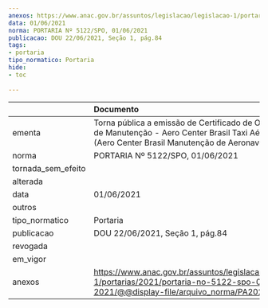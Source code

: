```yaml
---
anexos: https://www.anac.gov.br/assuntos/legislacao/legislacao-1/portarias/2021/portaria-no-5122-spo-01-06-2021/@@display-file/arquivo_norma/PA2021-5122.pdf
data: 01/06/2021
norma: PORTARIA Nº 5122/SPO, 01/06/2021
publicacao: DOU 22/06/2021, Seção 1, pág.84
tags:
- portaria
tipo_normatico: Portaria
hide: 
- toc 
 
---
```


|                    | Documento                                                                                                                                              |
|:-------------------|:-------------------------------------------------------------------------------------------------------------------------------------------------------|
| ementa             | Torna pública a emissão de Certificado de Organização de Manutenção - Aero Center Brasil Taxi Aéreo Ltda (Aero Center Brasil Manutenção de Aeronaves). |
| norma              | PORTARIA Nº 5122/SPO, 01/06/2021                                                                                                                       |
| tornada_sem_efeito |                                                                                                                                                        |
| alterada           |                                                                                                                                                        |
| data               | 01/06/2021                                                                                                                                             |
| outros             |                                                                                                                                                        |
| tipo_normatico     | Portaria                                                                                                                                               |
| publicacao         | DOU 22/06/2021, Seção 1, pág.84                                                                                                                        |
| revogada           |                                                                                                                                                        |
| em_vigor           |                                                                                                                                                        |
| anexos             | https://www.anac.gov.br/assuntos/legislacao/legislacao-1/portarias/2021/portaria-no-5122-spo-01-06-2021/@@display-file/arquivo_norma/PA2021-5122.pdf   |